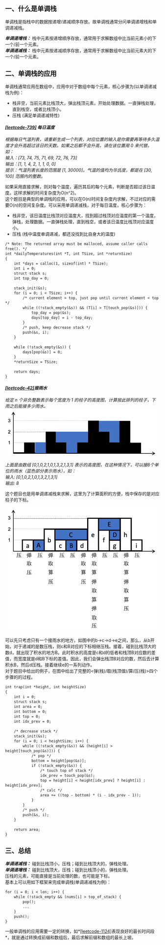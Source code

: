 ## 一、什么是单调栈
单调栈是指栈中的数据按递增/递减顺序存放。故单调栈通常分问单调递增栈和单调递减栈。

***单调递增栈：*** 栈中元素按递增顺序存放，通常用于求解数组中比当前元素小的下一个/前一个元素。  
***单调递减栈：*** 栈中元素按递减顺序存放，通常用于求解数组中比当前元素大的下一个/前一个元素。   

## 二、单调栈的应用
单调栈通常应用在数组中，应用中对于数组中每个元素，核心步骤为(以单调递减栈为例)：

* 栈非空，当前元素比栈顶大，弹出栈顶元素，开始处理数据。一直弹栈处理，直到栈空，或者比栈顶小。  
* 压栈 (满足单调递减特性)

#### *[\[leetcode-739\]](https://leetcode-cn.com/problems/daily-temperatures/) 每日温度*
*根据每日气温列表，请重新生成一个列表，对应位置的输入是你需要再等待多久温度才会升高超过该日的天数。如果之后都不会升高，请在该位置用 0 来代替。如：  
输入：[73, 74, 75, 71, 69, 72, 76, 73]  
输出：[1, 1, 4, 2, 1, 1, 0, 0]  
提示：气温列表长度的范围是 [1, 30000]。气温的值均为华氏度，都是在 [30, 100] 范围内的整数。*

如果采用直接求解，则对每个温度，遍历其后的每个元素，判断是否超过该日温度。这样求解的时间复杂度为O(n^2)。  
这个题目是典型的单调栈的应用，可以在O(n)时间复杂度内求解，不过对应的需要O(n)的空间复杂度。可以采用单调递减栈，对于每日温度，核心步骤为：

* 栈非空，该日温度比栈顶对应温度大，找到超过栈顶对应温度的第一个温度，弹栈，处理数据。一直弹栈处理，直到栈空，或者该日温度比栈顶对应温度小。  
* 压栈 (栈中温度单调递减，都还没找到比自身大的温度)   

```
/* Note: The returned array must be malloced, assume caller calls free(). */                                                                             
int *dailyTemperatures(int *T, int TSize, int *returnSize)                      
{                                                                               
    int *days = calloc(1, sizeof(int) * TSize);                                 
    int i = 0;                                                                  
    struct stack s;                                                             
    int top_day = 0;                                                            
                                                                                                                                     
    stack_init(&s);                                                             
    for (i = 0; i < TSize; i++) {                                               
        /* current element > top, just pop until current element < top */
        while ((!stack_empty(&s)) && (T[i] > T[touch_pop(&s)])) {               
            top_day = pop(&s);                                                  
            days[top_day] = i - top_day;                                        
        }                                                                       
        /* push, keep decrease stack */                                         
        push(&s, i);                                                            
    }                                                                           
                                                                                
    while (!stack_empty(&s)) {                                                  
        days[pop(&s)] = 0;                                                      
    } 
    *returnSize = TSize;   
    
    return days;                                                                
}   
```

#### *[\[leetcode-42\]](https://leetcode-cn.com/problems/trapping-rain-water/)接雨水*

*给定 n 个非负整数表示每个宽度为 1 的柱子的高度图，计算按此排列的柱子，下雨之后能接多少雨水。*
<img src="trap-rain.png" width="500" align=center/>

*上面是由数组 [0,1,0,2,1,0,1,3,2,1,3,1] 表示的高度图，在这种情况下，可以接8个单位的雨水（蓝色部分表示雨水），如：  
输入: [0,1,0,2,1,0,1,3,2,1,3,1]  
输出: 8*

这个题目也是用单调递减栈来求解，这里为了计算面积的方便，栈中保存的是对应柱子的下标。  

<img src="trap-rain-solution.png" width="500" align=center/>

可以先只考虑只有一个接雨水的地方，如图中的b->c->d->e之间，那么，从b开始，对于递减的是数压栈，则c和B对应的下标相继压栈。接着，碰到比栈顶大的数d，就出现了积水的地方B。此时积水的高度是c和d的低者和栈顶B对应数的差值，而宽度就是d和B下标的差值。因此，我们会弹出栈顶B对应的数，然后去计算积水B，然后d压栈。接着继续e的一系列动作。  
对于题目中给出的例子，在图中给出了完整的<弹(栈)/取(栈顶值)/算/压(栈)>四个步骤的的过程。

```
int trap(int *height, int heightSize)                                           
{                                                                               
    int i = 0;                                                                  
    struct stack s;                                                             
    int area = 0;                                                               
    int bottom = 0;                                                             
    int top = 0;                                                                
    int idx_prev = 0;                                                           
                                                                                
    /* decrease stack */                                                        
    stack_init(&s);                                                             
    for (i = 0; i < heightSize; i++) {                                          
        while ((!stack_empty(&s)) && (height[i] > height[touch_pop(&s)])) {     
            /* pop */                                                           
            bottom = height[pop(&s)];                                           
            if (!stack_empty(&s)) {                                             
                /* touch top of stack */                                        
                idx_prev = touch_pop(&s);                                       
                top = height[i] < height[idx_prev] ? height[i] : height[idx_prev];
                /* calc */                                                      
                area += ((top - bottom) * (i - idx_prev - 1));                  
            }                                                                   
        }                                                                       
        /* push */                                                              
        push(&s, i);                                                            
    }                                                                           
                                                                                
    return area;                                                                
}   
```

## 三、总结
***单调递减栈：*** 碰到比栈顶小，压栈；碰到比栈顶大的，弹栈处理。  
***单调递增栈：*** 碰到比栈顶大，压栈；碰到比栈顶小的，弹栈处理。  
压栈的元素，可能直接是当前处理的数，也可能是下标。  
基本上可以用如下框架来完成单调栈(单调递减栈为例)：

```
for (i = 0; i < len; i++) {
	while (!stack_empty && (nums[i] > top_of_stack) {
		pop();
		...
	}
	push();
}
```

一般单调栈的应用需要一定的转换，如*[\[leetcode-1124\]](https://leetcode-cn.com/problems/longest-well-performing-interval/)表现良好的最长时间段*，就是通过转换成前缀和数组后，最后求解前缀和数组的最长上坡。
